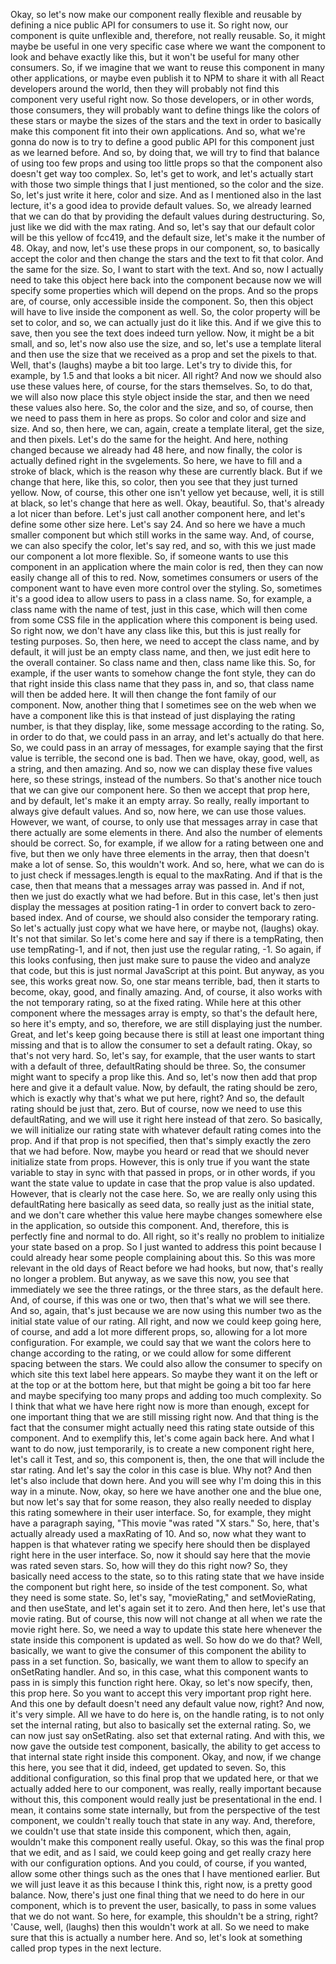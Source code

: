 Okay, so let's now make
our component really flexible and reusable
by defining a nice public API for consumers to use it.
So right now, our component is quite unflexible
and, therefore, not really reusable.
So, it might maybe be useful
in one very specific case
where we want the component to look and behave
exactly like this, but it won't be useful
for many other consumers.
So, if we imagine that we want to reuse this component
in many other applications,
or maybe even publish it to NPM to share it
with all React developers around the world,
then they will probably not find this component
very useful right now.
So those developers, or in other words, those consumers,
they will probably want to define things like
the colors of these stars
or maybe the sizes of the stars and the text
in order to basically make this component fit
into their own applications.
And so, what we're gonna do now is to try to define
a good public API for this component
just as we learned before.
And so, by doing that, we will try to find that balance
of using too few props and using too little props
so that the component also doesn't get way too complex.
So, let's get to work, and let's actually start
with those two simple things that I just mentioned,
so the color and the size.
So, let's just write it here,
color
and size.
And as I mentioned also in the last lecture,
it's a good idea to provide default values.
So, we already learned that we can do that
by providing the default values during destructuring.
So, just like we did with the max rating.
And so, let's say that our default color
will be this yellow of fcc419,
and the default size,
let's make it the number of 48.
Okay, and now, let's use these props in our component,
so, to basically accept the color and then change the stars
and the text to fit that color.
And the same for the size.
So, I want to start with the text.
And so, now I actually need to take this object here
back into the component because now we will specify
some properties which will depend on the props.
And so the props are, of course, only accessible
inside the component.
So, then this object will have to live
inside the component as well.
So, the color property will be set to color,
and so, we can actually just do it like this.
And if we give this to save,
then you see the text does indeed turn yellow.
Now, it might be a bit small,
and so, let's now also use the size,
and so, let's use a template literal
and then use the size that we received as a prop
and set the pixels to that.
Well, that's (laughs) maybe a bit too large.
Let's try to divide this, for example, by 1.5
and that looks a bit nicer.
All right?
And now we should also use these values here,
of course, for the stars themselves.
So, to do that, we will also now place this style object
inside the star, and then we need
these values also here.
So, the color and the
size, and so, of course, then we need to pass them
in here as props.
So color
and color
and size
and size.
And so, then here, we can,
again, create a template literal,
get the size, and then pixels.
Let's do the same for the height.
And here, nothing changed because
we already had 48 here,
and now finally, the color is actually defined
right in the svgelements.
So here, we have to fill and a stroke of black,
which is the reason why these are currently black.
But if we change that here,
like this,
so color,
then you see that they just turned yellow.
Now, of course, this other one isn't yellow yet
because, well, it is still at black,
so let's change that here as well.
Okay,
beautiful.
So, that's already a lot nicer than before.
Let's just call another component here,
and let's define
some other size here.
Let's say 24.
And so here we have a much smaller component
but which still works in the same way.
And, of course, we can also specify the color,
let's say red,
and so, with this we just made our component
a lot more flexible.
So, if someone wants to use this component in an application
where the main color is red,
then they can now easily change all of this to red.
Now, sometimes consumers or users of the component
want to have even more control over the styling.
So, sometimes it's a good idea to allow users
to pass in a class name.
So, for example, a class name with the name of test,
just in this case,
which will then come from some CSS file in the application
where this component is being used.
So right now, we don't have any class like this,
but this is just really for testing purposes.
So, then here, we need to
accept the class name,
and by default, it will just be an empty class name,
and then, we just edit here to the overall container.
So class name
and then, class name like this.
So, for example, if the user wants to somehow change
the font style, they can do that right inside
this class name that they pass in,
and so, that class name will then be added here.
It will then change the font family of our component.
Now, another thing that I sometimes see on the web
when we have a component like this
is that instead of just displaying the rating number,
is that they display, like, some message
according to the rating.
So, in order to do that, we could pass in an array,
and let's actually do that here.
So, we could pass in an array of messages,
for example saying
that the first value is terrible,
the second one is
bad.
Then we have, okay,
good,
well, as a string, and then amazing.
And so, now we can display these five values here,
so these strings, instead of the numbers.
So that's another nice touch
that we can give our component here.
So then we accept that prop here,
and by default, let's make it an empty array.
So really, really important to always give default values.
And so, now here, we can use those values.
However, we want, of course, to only use that messages array
in case that there actually are some elements in there.
And also the number of elements should be correct.
So, for example, if we allow for a rating
between one and five, but then we only have three elements
in the array, then that doesn't make a lot of sense.
So, this wouldn't work.
And so, here, what we can do
is to just check if messages.length
is equal to the maxRating.
And if that is the case, then that means
that a messages array was passed in.
And if not, then we just do exactly what we had before.
But in this case, let's then just display the messages
at position
rating-1
in order to convert back to zero-based index.
And of course, we should also consider the temporary rating.
So let's actually just copy what we have here,
or maybe not, (laughs) okay.
It's not that similar.
So let's come here and say
if there is a tempRating,
then use
tempRating-1,
and if not, then just use the regular rating, -1.
So again, if this looks confusing,
then just make sure to pause the video
and analyze that code, but this is just normal JavaScript
at this point.
But anyway, as you see, this works great now.
So, one star means terrible, bad,
then it starts to become, okay, good,
and finally amazing.
And, of course, it also works
with the not temporary rating,
so at the fixed rating.
While here at this other component
where the messages array is empty,
so that's the default here,
so here it's empty, and so, therefore,
we are still displaying just the number.
Great, and let's keep going because there is still
at least one important thing missing
and that is to allow the consumer to set a default rating.
Okay, so that's not very hard.
So, let's say, for example,
that the user wants to start with a default of three,
defaultRating
should be three.
So, the consumer might want to specify a prop like this.
And so, let's now
then add that prop here
and give it a default value.
Now, by default, the rating should be zero,
which is exactly why that's what we put here, right?
And so, the default rating
should be just that, zero.
But of course, now we need to use this defaultRating,
and we will use it right here instead of that zero.
So basically, we will initialize our rating state
with whatever default rating comes into the prop.
And if that prop is not specified,
then that's simply exactly the zero that we had before.
Now, maybe you heard or read that we should never initialize
state from props.
However, this is only true if you want the state variable
to stay in sync with that passed in props,
or in other words, if you want the state value
to update in case that the prop value is also updated.
However, that is clearly not the case here.
So, we are really only using this defaultRating here
basically as seed data,
so really just as the initial state,
and we don't care whether this value here
maybe changes somewhere else in the application,
so outside this component.
And, therefore, this is perfectly fine and normal to do.
All right, so it's really no problem to initialize
your state based on a prop.
So I just wanted to address this point
because I could already hear some people complaining
about this.
So this was more relevant in the old days of React
before we had hooks, but now,
that's really no longer a problem.
But anyway, as we save this now,
you see that immediately we see the three ratings,
or the three stars, as the default here.
And, of course, if this was one or two,
then that's what we will see there.
And so, again, that's just because we are now using
this number two as the initial state value of our rating.
All right, and now we could keep going here, of course,
and add a lot more different props,
so, allowing for a lot more configuration.
For example, we could say that
we want the colors here to change according to the rating,
or we could allow for some different spacing
between the stars.
We could also allow the consumer to specify on
which site this text label here appears.
So maybe they want it on the left or at the top
or at the bottom here,
but that might be going a bit too far here
and maybe specifying too many props
and adding too much complexity.
So I think that what we have here right now
is more than enough, except for one important thing
that we are still missing right now.
And that thing is the fact that the consumer
might actually need this rating state
outside of this component.
And to exemplify this, let's come again back here.
And what I want to do now, just temporarily,
is to create a new component right here, let's call it Test,
and so, this component
is, then, the one that will include the star rating.
And let's say the color in this case is blue.
Why not?
And then let's also include that down here.
And you will see why I'm doing this in this way in a minute.
Now, okay, so here we have another one and the blue one,
but now let's say that for some reason,
they also really needed
to display this rating
somewhere in their user interface.
So, for example, they might have a paragraph
saying, "This movie
"was rated
"X stars."
So, here, that's actually already used a maxRating of 10.
And so, now what they want to happen is that whatever rating
we specify here should then be displayed right here
in the user interface.
So, now it should say here that the movie was rated
seven stars.
So, how will they do this right now?
So, they basically need access to the state,
so to this rating state that we have inside the component
but right here, so inside of the test component.
So, what they need is some state.
So, let's say, "movieRating,"
and setMovieRating,
and then useState,
and let's again set it to zero.
And then here, let's use
that movie rating.
But of course, this now will not change at all
when we rate the movie right here.
So, we need a way to update this state here
whenever the state inside this component is updated as well.
So how do we do that?
Well, basically, we want to give the consumer
of this component the ability to pass in a set function.
So, basically, we want them to allow to specify
an onSetRating
handler.
And so, in this case, what this component wants to pass in
is simply this function right here.
Okay, so let's now specify, then, this prop here.
So you want to accept this very important prop right here.
And this one by default doesn't need any
default value
now, right?
And now, it's very simple.
All we have to do here is, on the handle rating,
is to not only set the internal rating,
but also to basically set the external rating.
So, we can now just say onSetRating.
also set that external rating.
And with this, we now gave the outside test component,
basically, the ability to get access to that internal state
right inside this component.
Okay, and now, if we change this here,
you see that it did, indeed, get updated to seven.
So, this additional configuration,
so this final prop that we updated here,
or that we actually added here to our component,
was really, really important
because without this, this component would really just be
presentational in the end.
I mean, it contains some state internally,
but from the perspective of the test component,
we couldn't really touch that state in any way.
And, therefore, we couldn't use that state
inside this component, which then, again,
wouldn't make this component really useful.
Okay, so this was the final prop that we edit,
and as I said, we could keep going
and get really crazy here
with our configuration options.
And you could, of course, if you wanted,
allow some other things such as the ones
that I have mentioned earlier.
But we will just leave it as this because I think this,
right now, is a pretty good balance.
Now, there's just one final thing that we need to do here
in our component, which is to prevent the user,
basically, to pass in some values that we do not want.
So here, for example, this shouldn't be a string, right?
'Cause, well, (laughs) then this wouldn't work at all.
So we need to make sure that this is actually a number here.
And so, let's look at something called prop types
in the next lecture.